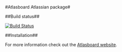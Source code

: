 #Atlasboard Atlassian package#

##Build status##

[![Build Status](https://drone.io/bitbucket.org/atlassian/atlasboard-atlassian-package/status.png)](https://drone.io/bitbucket.org/atlassian/atlasboard-atlassian-package/latest)

##Installation##

For more information check out the [Atlasboard website](http://atlasboard.bitbucket.org).